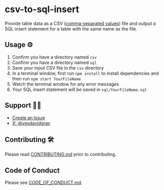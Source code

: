 # csv-to-sql-insert
Provide table data as a CSV ([comma-separated values](https://en.wikipedia.org/wiki/Comma-separated_values)) file and output a SQL insert statement for a table with the same name as the file.

## Usage ⚙
1. Confirm you have a directory named `csv`
2. Confirm you have a directory named `sql`
3. Save your input CSV file in the `csv` directory
4. In a terminal window, first run `npm install` to install dependencies and then run `npm start YourFileName`
5. Watch the terminal window for any error messages
6. Your SQL insert statement will be saved in `sql/YourFileName.sql`

## Support 👨‍💻
- [Create an Issue](https://github.com/gitdagray/csv-to-sql/issues)
- [X: @yesdavidgray](https://x.com/yesdavidgray)

## Contributing 🛠
Please read [CONTRIBUTING.md](https://github.com/gitdagray/csv-to-sql/blob/main/CONTRIBUTING.md) prior to contributing. 

## Code of Conduct 
Please see [CODE_OF_CONDUCT.md](https://github.com/gitdagray/csv-to-sql/blob/main/CODE_OF_CONDUCT.md).
